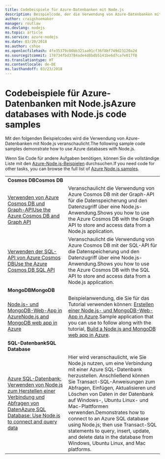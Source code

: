 ```yaml
---
title: Codebeispiele für Azure-Datenbanken mit Node.js
description: Beispielcode, der die Verwendung von Azure-Datenbanken mit Node.js veranschaulicht
author: craigshoemaker
manager: routlaw
ms.devlang: nodejs
ms.topic: article
ms.service: azure-nodejs
ms.date: 03/20/2018
ms.author: cshoe
ms.openlocfilehash: 4fe35379c00bb321aa91cf36f8bf749d23120a2d
ms.sourcegitcommit: 178734fbd3784ade4d8bdb5141be6d7ca7e017f0
ms.translationtype: HT
ms.contentlocale: de-DE
ms.lasthandoff: 03/23/2018
---
```

# <a name="azure-databases-with-nodejs-code-samples"></a><span data-ttu-id="9509c-103">Codebeispiele für Azure-Datenbanken mit Node.js</span><span class="sxs-lookup"><span data-stu-id="9509c-103">Azure databases with Node.js code samples</span></span>

<span data-ttu-id="9509c-104">Mit den folgenden Beispielcodes wird die Verwendung von Azure-Datenbanken mit Node.js veranschaulicht.</span><span class="sxs-lookup"><span data-stu-id="9509c-104">The following sample code samples demonstrate how to use Azure databases with Node.js.</span></span>

<span data-ttu-id="9509c-105">Wenn Sie Code für andere Aufgaben benötigen, können Sie die vollständige Liste mit den [Azure-Node.js-Beispielen](https://azure.microsoft.com/resources/samples/?term=nodejs) durchsuchen.</span><span class="sxs-lookup"><span data-stu-id="9509c-105">If you need code for other tasks, you can browse the full list of [Azure Node.js samples](https://azure.microsoft.com/resources/samples/?term=nodejs).</span></span>

| | |
|---|---|
| <span data-ttu-id="9509c-106">**Cosmos DB**</span><span class="sxs-lookup"><span data-stu-id="9509c-106">**Cosmos DB**</span></span> ||
| [<span data-ttu-id="9509c-107">Verwenden von Azure Cosmos DB und Graph-API</span><span class="sxs-lookup"><span data-stu-id="9509c-107">Use the Azure Cosmos DB and Graph API</span></span>](https://azure.microsoft.com/resources/samples/azure-cosmos-db-graph-nodejs-getting-started/) | <span data-ttu-id="9509c-108">Veranschaulicht die Verwendung von Azure Cosmos DB mit der Graph-API für die Datenspeicherung und den Datenzugriff über eine Node.js-Anwendung.</span><span class="sxs-lookup"><span data-stu-id="9509c-108">Shows you how to use the Azure Cosmos DB with the Graph API to store and access data from a Node.js application.</span></span> |
| [<span data-ttu-id="9509c-109">Verwenden der SQL-API von Azure Cosmos DB</span><span class="sxs-lookup"><span data-stu-id="9509c-109">Use the Azure Cosmos DB SQL API</span></span>](https://azure.microsoft.com/resources/samples/azure-cosmos-db-documentdb-nodejs-getting-started/) | <span data-ttu-id="9509c-110">Veranschaulicht die Verwendung von Azure Cosmos DB mit der SQL-API für die Datenspeicherung und den Datenzugriff über eine Node.js-Anwendung.</span><span class="sxs-lookup"><span data-stu-id="9509c-110">Shows you how to use the Azure Cosmos DB with the SQL API to store and access data from a Node.js application.</span></span> |
| <span data-ttu-id="9509c-111">**MongoDB**</span><span class="sxs-lookup"><span data-stu-id="9509c-111">**MongoDB**</span></span> ||
| [<span data-ttu-id="9509c-112">Node.js- und MongoDB-Web-App in Azure</span><span class="sxs-lookup"><span data-stu-id="9509c-112">Node.js and MongoDB web app in Azure</span></span>](https://azure.microsoft.com/resources/samples/meanjs/) | <span data-ttu-id="9509c-113">Beispielanwendung, die Sie für das Tutorial verwenden können: [Erstellen einer Node.js- und MongoDB-Web-App in Azure](http://docs.microsoft.com/azure/app-service-web/app-service-web-tutorial-nodejs-mongodb-app?toc=/azure/node/toc.json&bc=/azure/node/toc.json).</span><span class="sxs-lookup"><span data-stu-id="9509c-113">Sample application that you can use to follow along with the tutorial, [Build a Node.js and MongoDB web app in Azure](http://docs.microsoft.com/azure/app-service-web/app-service-web-tutorial-nodejs-mongodb-app?toc=/azure/node/toc.json&bc=/azure/node/toc.json).</span></span> |
| <span data-ttu-id="9509c-114">**SQL-Datenbank**</span><span class="sxs-lookup"><span data-stu-id="9509c-114">**SQL Database**</span></span> ||
| [<span data-ttu-id="9509c-115">Azure SQL-Datenbank: Verwenden von Node.js zum Herstellen einer Verbindung und Abfragen von Daten</span><span class="sxs-lookup"><span data-stu-id="9509c-115">Azure SQL Database: Use Node.js to connect and query data</span></span>](https://docs.microsoft.com/azure/sql-database/sql-database-connect-query-nodejs) | <span data-ttu-id="9509c-116">Hier wird veranschaulicht, wie Sie Node.js nutzen, um eine Verbindung mit einer Azure SQL-Datenbank herzustellen. Anschließend können Sie Transact-SQL-Anweisungen zum Abfragen, Einfügen, Aktualisieren und Löschen von Daten in der Datenbank auf Windows-, Ubuntu Linux- und Mac-Plattformen verwenden.</span><span class="sxs-lookup"><span data-stu-id="9509c-116">Demonstrates how to connect to an Azure SQL database using Node.js; then use Transact-SQL statements to query, insert, update, and delete data in the database from Windows, Ubuntu Linux, and Mac platforms.</span></span> |
